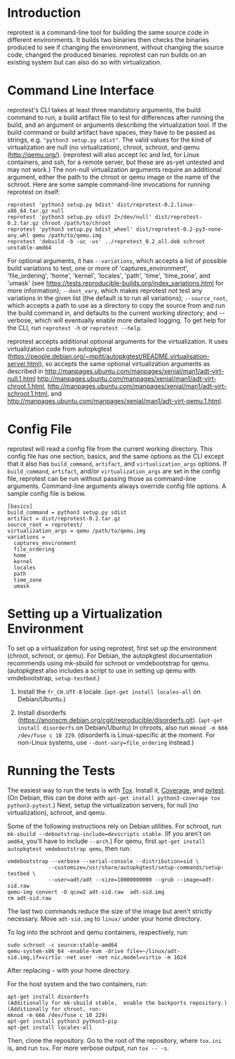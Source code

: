Introduction
============

reprotest is a command-line tool for building the same source code
in different environments.  It builds two binaries then checks the
binaries produced to see if changing the environment, without changing
the source code, changed the produced binaries.  reprotest can run
builds on an existing system but can also do so with virtualization.



Command Line Interface
=====================

reprotest's CLI takes at least three mandatory arguments, the build
command to run, a build artifact file to test for differences after
running the build, and an argument or arguments describing the
virtualization tool.  If the build command or build artifact have
spaces, they have to be passed as strings, e.g. `"python3 setup.py
sdist"`.  The valid values for the kind of virtualization are null (no
virtualization), chroot, schroot, and qemu (http://qemu.org/).
(reprotest will also accept lxc and lxd, for Linux containers, and
ssh, for a remote server, but these are as-yet untested and may not
work.)  The non-null virtualization arguments require an additional
argument, either the path to the chroot or qemu image or the name of
the schroot.  Here are some sample command-line invocations for
running reprotest on itself:

    reprotest 'python3 setup.py bdist' dist/reprotest-0.2.linux-x86_64.tar.gz null
    reprotest 'python3 setup.py sdist 2>/dev/null' dist/reprotest-0.2.tar.gz chroot /path/to/chroot
    reprotest 'python3 setup.py bdist_wheel' dist/reprotest-0.2-py3-none-any.whl qemu /path/to/qemu.img
    reprotest 'debuild -b -uc -us' ../reprotest_0.2_all.deb schroot unstable-amd64

For optional arguments, it has `--variations`, which accepts a list of
possible build variations to test, one or more of
'captures\_environment', 'file\_ordering', 'home', 'kernel', 'locales',
'path', 'time', 'time_zone', and 'umask' (see
https://tests.reproducible-builds.org/index_variations.html for more
information); `--dont_vary`, which makes reprotest *not* test any
variations in the given list (the default is to run all variations);
`--source_root`, which accepts a path to use as a directory to copy
the source from and run the build command in, and defaults to the
current working directory; and --verbose, which will eventually enable
more detailed logging.  To get help for the CLI, run `reprotest -h` or
`reprotest --help`.

reprotest accepts additional optional arguments for the
virtualization.  It uses virtualization code from autopkgtest
(https://people.debian.org/~mpitt/autopkgtest/README.virtualisation-server.html),
so accepts the same optional virtualization arguments as described in
http://manpages.ubuntu.com/manpages/xenial/man1/adt-virt-null.1.html
http://manpages.ubuntu.com/manpages/xenial/man1/adt-virt-chroot.1.html,
http://manpages.ubuntu.com/manpages/xenial/man1/adt-virt-schroot.1.html,
and
http://manpages.ubuntu.com/manpages/xenial/man1/adt-virt-qemu.1.html.



Config File
===========

reprotest will read a config file from the current working directory.
This config file has one section, basics, and the same options as the
CLI except that it also has `build_command`, `artifact`, and
`virtualization_args` options.  If `build_command`, `artifact`, and/or
`virtualization_args` are set in the config file, reprotest can be run
without passing those as command-line arguments.  Command-line
arguments always override config file options.  A sample config file
is below.

    [basics]
    build_command = python3 setup.py sdist
    artifact = dist/reprotest-0.2.tar.gz
    source_root = reprotest/
    virtualization_args = qemu /path/to/qemu.img
    variations =
      captures_environment
      file_ordering
      home
      kernel
      locales
      path
      time_zone
      umask



Setting up a Virtualization Environment
=======================================

To set up a virtualization for using reprotest, first set up the
environment (chroot, schroot, or qemu).  For Debian, the autopkgtest
documentation recommends using mk-sbuild for schroot or vmdebootstrap
for qemu.  (autopkgtest also includes a script to use in setting up
qemu with vmdebootstrap, `setup-testbed`.)

1. Install the `fr_CH.UTF-8` locale.  (`apt-get install locales-all`
on Debian/Ubuntu.)

2. Install disorderfs
(https://anonscm.debian.org/cgit/reproducible/disorderfs.git). (`apt-get
install disorderfs` on Debian/Ubuntu) In chroots, also run `mknod -m
666 /dev/fuse c 10 229`.  (disorderfs is Linux-specific at the moment.
For non-Linux systems, use `--dont-vary=file_ordering` instead.)




Running the Tests
=================

The easiest way to run the tests is with
[Tox](https://pypi.python.org/pypi/tox).  Install it,
[Coverage](https://pypi.python.org/pypi/coverage), and
[pytest](https://pypi.python.org/pypi/pytest).  (On Debian, this can
be done with `apt-get install python3-coverage tox python3-pytest`.)
Next, setup the virtualization servers, for null (no virtualization),
schroot, and qemu.

Some of the following instructions rely on Debian utilities.  For
schroot, run `mk-sbuild --debootstrap-include=devscripts stable`.  (If
you aren't on `amd64`, you'll have to include `--arch`.)  For qemu,
first `apt-get install autopkgtest vmdebootstrap qemu`, then run:

    vmdebootstrap --verbose --serial-console --distribution=sid \
                 --customize=/usr/share/autopkgtest/setup-commands/setup-testbed \
                 --user=adt/adt --size=10000000000 --grub --image=adt-sid.raw
    qemu-img convert -O qcow2 adt-sid.raw  adt-sid.img
    rm adt-sid.raw

The last two commands reduce the size of the image but aren't strictly
necessary.  Move `adt-sid.img` to `linux/` under your home directory.

To log into the schroot and qemu containers, respectively, run:

    sudo schroot -c source:stable-amd64
    qemu-system-x86_64 -enable-kvm -drive file=~/linux/adt-sid.img,if=virtio -net user -net nic,model=virtio -m 1024

After replacing `~` with your home directory.

For the host system and the two containers, run:

    apt-get install disorderfs
    (Additionally for mk-sbuild stable,  enable the backports repository.)
    (Additionally for chroot, run:
    mknod -m 666 /dev/fuse c 10 229)
    apt-get install python3 python3-pip
    apt-get install locales-all

Then, clone the repository.  Go to the root of the repository, where
`tox.ini` is, and run `tox`.  For more verbose output, run `tox --
-s`.
